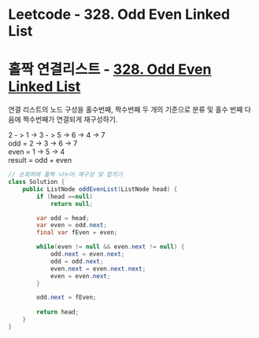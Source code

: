 # Leetcode - 328. Odd Even Linked List
# 홀짝 연결리스트 - <a href="https://leetcode.com/problems/odd-even-linked-list/description" target="_blank">328. Odd Even Linked List</a>

연결 리스트의 노드 구성을 홀수번째, 짝수번째 두 개의 기준으로 분류 및 홀수 번째 다음에 짝수번째가 연결되게 재구성하기.

2 - > 1 -> 3 - > 5 -> 6 -> 4 -> 7  
odd = 2 -> 3 -> 6 -> 7  
even = 1 -> 5 -> 4  
result = odd + even

```java
// 순회하며 홀짝 나누어 재구성 및 합치기
class Solution {
    public ListNode oddEvenList(ListNode head) {
        if (head ==null)
            return null;

        var odd = head;
        var even = odd.next;
        final var fEven = even;

        while(even != null && even.next != null) {
            odd.next = even.next;
            odd = odd.next;
            even.next = even.next.next;
            even = even.next;
        }

        odd.next = fEven;
        
        return head;
    }
}
```